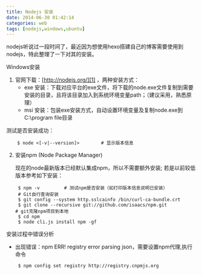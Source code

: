```yaml
---
title: Nodejs 安装
date: 2014-06-30 01:42:14
categories: web 
tags: [nodejs,windows,ubuntu]
---
```

nodejs听说过一段时间了，最近因为想使用hexo搭建自己的博客需要使用到nodejs，特此整理了一下对其的安装。

Windows安装

1. 官网下载：[http://nodejs.org/][1] ，两种安装方式：
	-   exe 安装：下载对应平台的exe文件，将下载的node.exe文件复制到需要安装的目录，且将该目录加入到系统环境变量path；（建议采用，熟悉原理）
	-   msi 安装：包装exe安装方式，自动设置环境变量及复制node.exe到C:\program file目录
		 
测试是否安装成功：
	 
	    $ node <[-v|--version]>        # 显示版本信息

2. 安装npm (Node Package Manager)
	 
	现在的node最新版本已经默认集成npm，所以不需要额外安装; 若是以前较低版本参考如下安装：
	 
		$ npm -v         # 测试npm是否安装（如打印版本信息说明已安装）
		# Git自行查询安装
		$ git config --system http.sslcainfo /bin/curl-ca-bundle.crt
		$ git clone --recursive git://github.com/isaacs/npm.git                   # git克隆npm项目到本地
		$ cd npm
		$ node cli.js install npm -gf
 
安装过程中错误分析

-  出现错误：npm ERR! registry error parsing json，需要设置npm代理,执行命令

		$ npm config set registry http://registry.cnpmjs.org

[1]:	http://nodejs.org/